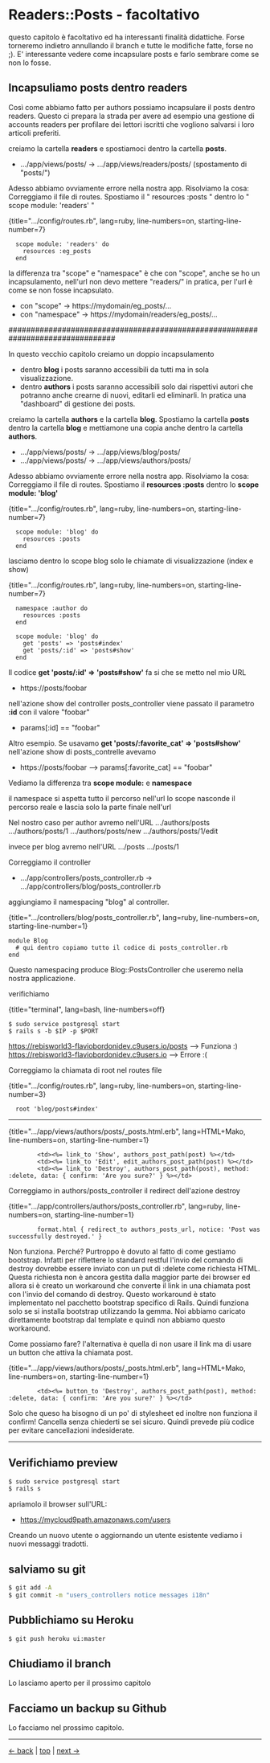 # Readers::Posts - facoltativo

questo capitolo è facoltativo ed ha interessanti finalità didattiche. Forse torneremo indietro annullando il branch e tutte le modifiche fatte, forse no ;).
E' interessante vedere come incapsulare posts e farlo sembrare come se non lo fosse.




## Incapsuliamo posts dentro readers

Così come abbiamo fatto per authors possiamo incapsulare il posts dentro readers. Questo ci prepara la strada per avere ad esempio una gestione di accounts readers per profilare dei lettori iscritti che vogliono salvarsi i loro articoli preferiti.

creiamo la cartella **readers** e spostiamoci dentro la cartella **posts**.

* .../app/views/posts/            ->  .../app/views/readers/posts/ (spostamento di "posts/")

Adesso abbiamo ovviamente errore nella nostra app. Risolviamo la cosa:
Correggiamo il file di routes. Spostiamo il " resources :posts " dentro lo " scope module: 'readers' " 

{title=".../config/routes.rb", lang=ruby, line-numbers=on, starting-line-number=7}
~~~~~~~~
  scope module: 'readers' do
    resources :eg_posts
  end
~~~~~~~~

la differenza tra "scope" e "namespace" è che con "scope", anche se ho un incapsulamento, nell'url non devo mettere "readers/" in pratica, per l'url è come se non fosse incapsulato.

* con "scope"     -> https://mydomain/eg_posts/...
* con "namespace" -> https://mydomain/readers/eg_posts/...










################################################################################




In questo vecchio capitolo creiamo un doppio incapsulamento

* dentro **blog** i posts saranno accessibili da tutti ma in sola visualizzazione.
* dentro **authors** i posts saranno accessibili solo dai rispettivi autori che potranno anche crearne di nuovi, editarli ed eliminarli. In pratica una "dashboard" di gestione dei posts.


creiamo la cartella **authors** e la cartella **blog**. Spostiamo la cartella **posts** dentro la cartella **blog** e mettiamone una copia anche dentro la cartella **authors**.

* .../app/views/posts/            ->  .../app/views/blog/posts/
* .../app/views/posts/            ->  .../app/views/authors/posts/

Adesso abbiamo ovviamente errore nella nostra app. Risolviamo la cosa:
Correggiamo il file di routes. Spostiamo il **resources :posts** dentro lo **scope module: 'blog'** 

{title=".../config/routes.rb", lang=ruby, line-numbers=on, starting-line-number=7}
~~~~~~~~
  scope module: 'blog' do
    resources :posts
  end
~~~~~~~~

lasciamo dentro lo scope blog solo le chiamate di visualizzazione (index e show)


{title=".../config/routes.rb", lang=ruby, line-numbers=on, starting-line-number=7}
~~~~~~~~
  namespace :author do
    resources :posts
  end

  scope module: 'blog' do
    get 'posts' => 'posts#index'
    get 'posts/:id' => 'posts#show'
  end
~~~~~~~~

Il codice **get 'posts/:id' => 'posts#show'** fa si che se metto nel mio URL

* https://posts/foobar

nell'azione show del controller posts_controller viene passato il parametro **:id** con il valore "foobar"

* params[:id] == "foobar"

Altro esempio. Se usavamo **get 'posts/:favorite_cat' => 'posts#show'** nell'azione show di posts_contrelle avevamo

* https://posts/foobar --> params[:favorite_cat] == "foobar"


Vediamo la differenza tra **scope module:** e **namespace**

il namespace si aspetta tutto il percorso nell'url
lo scope nasconde il percorso reale e lascia solo la parte finale nell'url

Nel nostro caso per author avremo nell'URL
.../authors/posts
.../authors/posts/1
.../authors/posts/new
.../authors/posts/1/edit

invece per blog avremo nell'URL
.../posts
.../posts/1




Correggiamo il controller 

* .../app/controllers/posts_controller.rb            ->  .../app/controllers/blog/posts_controller.rb 

aggiungiamo il namespacing "blog" al controller. 

{title=".../controllers/blog/posts_controller.rb", lang=ruby, line-numbers=on, starting-line-number=1}
~~~~~~~~
module Blog
  # qui dentro copiamo tutto il codice di posts_controller.rb
end
~~~~~~~~

Questo namespacing produce Blog::PostsController che useremo nella nostra applicazione.


verifichiamo 

{title="terminal", lang=bash, line-numbers=off}
~~~~~~~~
$ sudo service postgresql start
$ rails s -b $IP -p $PORT
~~~~~~~~

https://rebisworld3-flaviobordonidev.c9users.io/posts  --> Funziona :)
https://rebisworld3-flaviobordonidev.c9users.io  --> Errore :(

Correggiamo la chiamata di root nel routes file

{title=".../config/routes.rb", lang=ruby, line-numbers=on, starting-line-number=3}
~~~~~~~~
  root 'blog/posts#index'
~~~~~~~~





***************************




{title=".../app/views/authors/posts/_posts.html.erb", lang=HTML+Mako, line-numbers=on, starting-line-number=1}
~~~~~~~~
        <td><%= link_to 'Show', authors_post_path(post) %></td>
        <td><%= link_to 'Edit', edit_authors_post_path(post) %></td>
        <td><%= link_to 'Destroy', authors_post_path(post), method: :delete, data: { confirm: 'Are you sure?' } %></td>
~~~~~~~~

Correggiamo in authors/posts_controller il redirect dell'azione destroy

{title=".../app/controllers/authors/posts_controller.rb", lang=ruby, line-numbers=on, starting-line-number=1}
~~~~~~~~
        format.html { redirect_to authors_posts_url, notice: 'Post was successfully destroyed.' }
~~~~~~~~

Non funziona. Perché?
Purtroppo è dovuto al fatto di come gestiamo bootstrap. Infatti per riflettere lo standard restful l'invio del comando di destroy dovrebbe essere inviato con un put di :delete come richiesta HTML. Questa richiesta non è ancora gestita dalla maggior parte dei browser ed allora si è creato un workaround che converte il link in una chiamata post con l'invio del comando di destroy. Questo workaround è stato implementato nel pacchetto bootstrap specifico di Rails. Quindi funziona solo se si installa bootstrap utilizzando la gemma.
Noi abbiamo caricato direttamente bootstrap dal template e quindi non abbiamo questo workaround.

Come possiamo fare?
l'alternativa è quella di non usare il link ma di usare un button che attiva la chiamata post.

{title=".../app/views/authors/posts/_posts.html.erb", lang=HTML+Mako, line-numbers=on, starting-line-number=1}
~~~~~~~~
        <td><%= button_to 'Destroy', authors_post_path(post), method: :delete, data: { confirm: 'Are you sure?' } %></td>
~~~~~~~~

Solo che queso ha bisogno di un po' di stylesheet ed inoltre non funziona il confirm! Cancella senza chiederti se sei sicuro. Quindi prevede più codice per evitare cancellazioni indesiderate.





---



## Verifichiamo preview

```bash
$ sudo service postgresql start
$ rails s
```

apriamolo il browser sull'URL:

* https://mycloud9path.amazonaws.com/users

Creando un nuovo utente o aggiornando un utente esistente vediamo i nuovi messaggi tradotti.



## salviamo su git

```bash
$ git add -A
$ git commit -m "users_controllers notice messages i18n"
```



## Pubblichiamo su Heroku

```bash
$ git push heroku ui:master
```



## Chiudiamo il branch

Lo lasciamo aperto per il prossimo capitolo



## Facciamo un backup su Github

Lo facciamo nel prossimo capitolo.



---

[<- back](https://github.com/flaviobordonidev/leanpubabrandnewcms/blob/master/01-base/09-manage_users/03-browser_tab_title_users-it.md)
 | [top](#top) |
[next ->](https://github.com/flaviobordonidev/leanpubabrandnewcms/blob/master/01-base/10-users_i18n/02-users_form_i18n-it.md)
